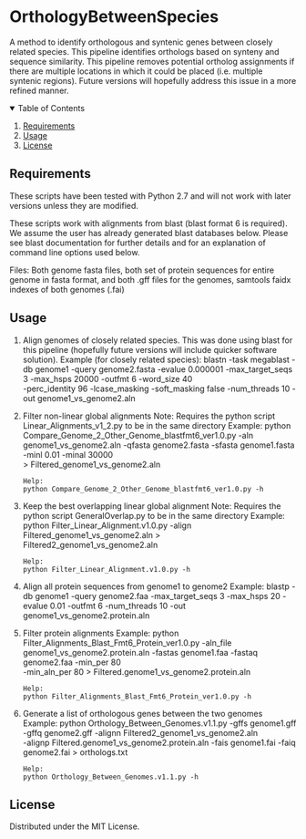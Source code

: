 # OrthologyBetweenSpecies
A method to identify orthologous and syntenic genes between closely related species.  This pipeline identifies orthologs based on synteny and sequence similarity.  This pipeline removes potential ortholog assignments if there are multiple locations in which it could be placed (i.e. multiple syntenic regions).  Future versions will hopefully address this issue in a more refined manner.

<!-- TABLE OF CONTENTS -->
<details open="open">
  <summary>Table of Contents</summary>
  <ol>
    <li><a href="#requirements">Requirements</a></li>
    <li><a href="#usage">Usage</a></li>
    <li><a href="#license">License</a></li>
  </ol>
</details>

<!-- requirements -->
## Requirements

These scripts have been tested with Python 2.7 and will not work with later versions unless they are modified.

These scripts work with alignments from blast (blast format 6 is required).  We assume the user has already generated blast databases below.  Please see blast documentation for further details and for an explanation of command line options used below.

Files: Both genome fasta files, both set of protein sequences for entire genome in fasta format, and both .gff files for the genomes, samtools faidx indexes of both genomes (.fai)

<!-- usage -->
## Usage

1) Align genomes of closely related species.  This was done using blast for this pipeline (hopefully future versions will include quicker software solution).
       Example (for closely related species): 
       blastn -task megablast -db genome1 -query genome2.fasta -evalue 0.000001 -max_target_seqs 3 -max_hsps 20000 -outfmt 6 -word_size 40\
       -perc_identity 96 -lcase_masking -soft_masking false -num_threads 10 -out genome1_vs_genome2.aln
       
2) Filter non-linear global alignments
       Note: Requires the python script Linear_Alignments_v1_2.py to be in the same directory
       Example:
       python Compare_Genome_2_Other_Genome_blastfmt6_ver1.0.py -aln genome1_vs_genome2.aln -qfasta genome2.fasta -sfasta genome1.fasta -minl 0.01 -minal 30000 \
       > Filtered_genome1_vs_genome2.aln
       
       Help:
       python Compare_Genome_2_Other_Genome_blastfmt6_ver1.0.py -h
  
3) Keep the best overlapping linear global alignment
       Note: Requires the python script GeneralOverlap.py to be in the same directory
       Example:
       python Filter_Linear_Alignment.v1.0.py -align Filtered_genome1_vs_genome2.aln > Filtered2_genome1_vs_genome2.aln
       
       Help:
       python Filter_Linear_Alignment.v1.0.py -h
       
4) Align all protein sequences from genome1 to genome2
       Example:
       blastp -db genome1 -query genome2.faa -max_target_seqs 3 -max_hsps 20 -evalue 0.01 -outfmt 6 -num_threads 10 -out genome1_vs_genome2.protein.aln
     
5) Filter protein alignments
       Example:
       python Filter_Alignments_Blast_Fmt6_Protein_ver1.0.py -aln_file genome1_vs_genome2.protein.aln -fastas genome1.faa -fastaq genome2.faa -min_per 80 \
       -min_aln_per 80 > Filtered.genome1_vs_genome2.protein.aln
   
       Help:
       python Filter_Alignments_Blast_Fmt6_Protein_ver1.0.py -h

6) Generate a list of orthologous genes between the two genomes
       Example:
       python Orthology_Between_Genomes.v1.1.py -gffs genome1.gff -gffq genome2.gff -alignn Filtered2_genome1_vs_genome2.aln \
       -alignp Filtered.genome1_vs_genome2.protein.aln -fais genome1.fai -faiq genome2.fai > orthologs.txt
       
       Help:
       python Orthology_Between_Genomes.v1.1.py -h



<!-- license -->
## License 

Distributed under the MIT License.
